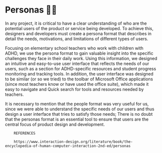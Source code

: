 # Personas :teacher:

In any project, it is critical to have a clear understanding of who are the potential users of the product or service being developed. To achieve this, designers and developers must create a persona format that describes in detail the needs, motivations, and limitations of different types of users.

Focusing on elementary school teachers who work with children with ADHD, we use the persona format to gain valuable insight into the specific challenges they face in their daily work. Using this information, we designed an intuitive and easy-to-use user interface that reflects the needs of our users, such as a section for ADHD-specific resources and student progress monitoring and tracking tools. In addition, the user interface was designed to be similar (or so we tried) to the toolbar of Microsoft Office applications (since most teachers know or have used the office suite), which made it easy to navigate and Quick search for tools and resources needed by teachers.

It is necessary to mention that the people format was very useful for us, since we were able to understand the specific needs of our users and thus design a user interface that tries to satisfy those needs; There is no doubt that the personas format is an essential tool to ensure that users are the central focus of product design and development.

        REFERENCES
        
        https://www.interaction-design.org/literature/book/the-encyclopedia-of-human-computer-interaction-2nd-ed/personas
